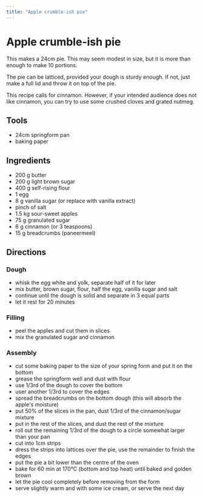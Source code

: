 ```yaml
---
title: "Apple crumble-ish pie"
---
```


# Apple crumble-ish pie

This makes a 24cm pie. This may seem modest in size, but it is more than enough
to make 10 portions.

The pie can be latticed, provided your dough is sturdy enough. If not, just make
a full lid and throw it on top of the pie.

This recipe calls for cinnamon. However, if your intended audience does not like
cinnamon, you can try to use some crushed cloves and grated nutmeg.

## Tools

- 24cm springform pan
- baking paper

## Ingredients

- 200 g butter
- 200 g light brown sugar
- 400 g self-rising flour
- 1 egg
- 8 g vanilla sugar (or replace with vanilla extract)
- pinch of salt
- 1.5 kg sour-sweet apples
- 75 g granulated sugar
- 6 g cinnamon (or 3 teaspoons)
- 15 g breadcrumbs (paneermeel)

## Directions

### Dough

- whisk the egg white and yolk, separate half of it for later
- mix butter, brown sugar, flour, half the egg, vanilla sugar and salt
- continue until the dough is solid and separate in 3 equal parts
- let it rest for 20 minutes

### Filling

- peel the apples and cut them in slices
- mix the granulated sugar and cinnamon

### Assembly

- cut some baking paper to the size of your spring form and put it on the bottom
- grease the springform well and dust with flour
- use 1/3rd of the dough to cover the bottom
- user another 1/3rd to cover the edges
- spread the breadcrumbs on the bottom dough (this will absorb the apple's moisture)
- put 50% of the slices in the pan, dust 1/3rd of the cinnamon/sugar mixture
- put in the rest of the slices, and dust the rest of the mixture
- roll out the remaining 1/3rd of the dough to a circle somewhat larger than your pan
- cut into 1cm strips
- dress the strips into lattices over the pie, use the remainder to finish the edges
- put the pie a bit lower than the centre of the oven
- bake for 60 min at 170°C (bottom and top heat) until baked and golden brown
- let the pie cool completely before removing from the form
- serve slightly warm and with some ice cream, or serve the next day
